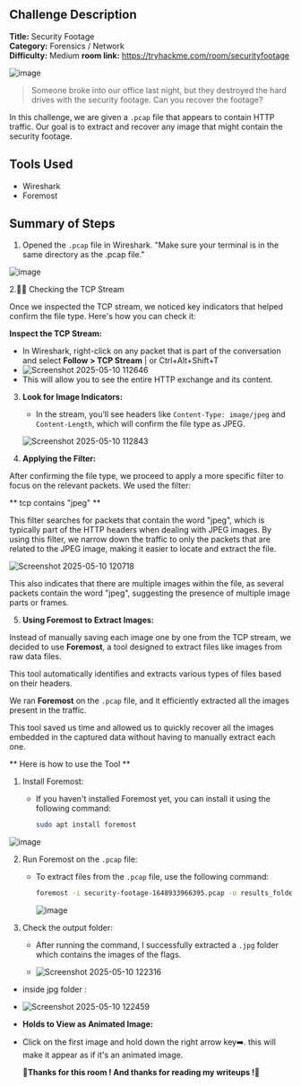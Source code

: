 ## Challenge Description

**Title:** Security Footage  
**Category:** Forensics / Network  
**Difficulty:** Medium
**room link:** https://tryhackme.com/room/securityfootage

![image](https://github.com/user-attachments/assets/63aafdbb-838c-422f-953d-9e46fe80de2e)


> Someone broke into our office last night, but they destroyed the hard drives with the security footage. Can you recover the footage?

In this challenge, we are given a `.pcap` file that appears to contain HTTP traffic. Our goal is to extract and recover any image that might contain the security footage.

## Tools Used
- Wireshark
- Foremost


## Summary of Steps
1. Opened the `.pcap` file in Wireshark.
"Make sure your terminal is in the same directory as the .pcap file."

![image](https://github.com/user-attachments/assets/b0c87be3-2c37-4c2f-9bd7-ebe22efde968)

2.🧑‍💻 Checking the TCP Stream

Once we inspected the TCP stream, we noticed key indicators that helped confirm the file type. Here's how you can check it:

   **Inspect the TCP Stream:**
   - In Wireshark, right-click on any packet that is part of the conversation and select **Follow > TCP Stream** | or Ctrl+Alt+Shift+T
   - ![Screenshot 2025-05-10 112646](https://github.com/user-attachments/assets/f50d0e21-1f70-4e19-8d5c-0b8f29cfc9f5)
   - This will allow you to see the entire HTTP exchange and its content.

3. **Look for Image Indicators:**
   - In the stream, you’ll see headers like `Content-Type: image/jpeg` and `Content-Length`, which will confirm the file type as JPEG.

   ![Screenshot 2025-05-10 112843](https://github.com/user-attachments/assets/d2b9999d-c077-452f-8991-f84ee54a21b9)


4. **Applying the Filter:**

After confirming the file type, we proceed to apply a more specific filter to focus on the relevant packets. We used the filter:

** tcp contains "jpeg" ** 

This filter searches for packets that contain the word "jpeg", which is typically part of the HTTP headers when dealing with JPEG images. By using this filter, we narrow down the traffic to only the packets that are related to the JPEG image, making it easier to locate and extract the file.


![Screenshot 2025-05-10 120718](https://github.com/user-attachments/assets/66a0efe9-bd02-4f1f-9075-d97d829ed9b7)

This also indicates that there are multiple images within the file, as several packets contain the word "jpeg", suggesting the presence of multiple image parts or frames.

5. **Using Foremost to Extract Images:**

Instead of manually saving each image one by one from the TCP stream, we decided to use **Foremost**, a tool designed to extract files like images from raw data files. 

This tool automatically identifies and extracts various types of files based on their headers.

We ran **Foremost** on the `.pcap` file, and it efficiently extracted all the images present in the traffic. 

This tool saved us time and allowed us to quickly recover all the images embedded in the captured data without having to manually extract each one.

** Here is how to use the Tool **

1. Install Foremost:
   - If you haven't installed Foremost yet, you can install it using the following command:
    
      ```bash
     sudo apt install foremost
     ```
      
![image](https://github.com/user-attachments/assets/0a928d38-a692-4c89-9c1a-e4772b0007aa)

     

2. Run Foremost on the `.pcap` file:
   - To extract files from the `.pcap` file, use the following command:
     
     ```bash
     foremost -i security-footage-1648933966395.pcap -o results_folder
     ```

     ![image](https://github.com/user-attachments/assets/c3c5e19e-66f5-4445-9f21-dae01d3b2c99)


3. Check the output folder:
   - After running the command, I successfully extracted a `.jpg` folder which contains the images of the flags.
     
   - ![Screenshot 2025-05-10 122316](https://github.com/user-attachments/assets/6511417e-8e3a-4595-81df-17a89444b405)
     

- inside jpg folder :

-    ![Screenshot 2025-05-10 122459](https://github.com/user-attachments/assets/b516f56e-440d-463f-ac9d-d5c0999308a4)

-  **Holds to View as Animated Image:**
- Click on the first image and hold down the right arrow key➡️. this will make it appear as if it's an animated image.



  **🙏Thanks for this room ! And thanks for reading my writeups !🙏**


